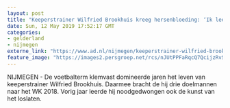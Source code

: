 ```yaml
---
layout: post
title: "Keeperstrainer Wilfried Brookhuis kreeg hersenbloeding: ‘Ik leef nu meer in het moment’"
date: Sun, 12 May 2019 17:52:17 GMT
categories: 
- gelderland 
- nijmegen 
externe_link: "https://www.ad.nl/nijmegen/keeperstrainer-wilfried-brookhuis-kreeg-hersenbloeding-ik-leef-nu-meer-in-het-moment~a5e3d0c1/"
feature_image: "https://images2.persgroep.net/rcs/nJUtPPFaRqcQ7QcijzRvSTPpFUc/diocontent/143020505/_fitwidth/400/?appId=21791a8992982cd8da851550a453bd7f&quality=0.7"
---
```


NIJMEGEN - De voetbalterm klemvast domineerde jaren het leven van keeperstrainer Wilfried Brookhuis. Daarmee bracht de hij drie doelmannen naar het WK 2018. Vorig jaar leerde hij noodgedwongen ook de kunst van het loslaten.
